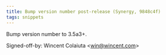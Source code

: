 ```yaml
---
title: Bump version number post-release (Synergy, 9848c4f)
tags: snippets
---
```


Bump version number to 3.5a3+.

Signed-off-by: Wincent Colaiuta &lt;win@wincent.com&gt;
